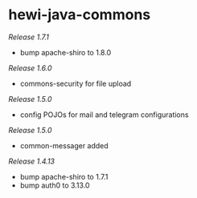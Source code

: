 # hewi-java-commons


_Release 1.7.1_

* bump apache-shiro to 1.8.0


_Release 1.6.0_

* commons-security for file upload

_Release 1.5.0_

* config POJOs for mail and telegram configurations


_Release 1.5.0_

* common-messager added


_Release 1.4.13_

* bump apache-shiro to 1.7.1
* bump auth0 to 3.13.0